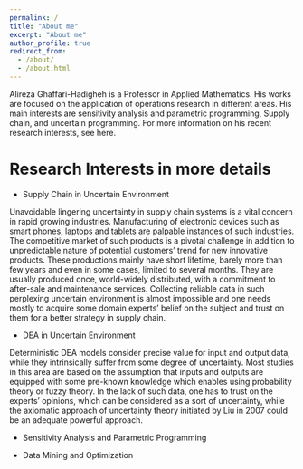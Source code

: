```yaml
---
permalink: /
title: "About me"
excerpt: "About me"
author_profile: true
redirect_from: 
  - /about/
  - /about.html
---
```


Alireza Ghaffari-Hadigheh is a  Professor in Applied Mathematics. His works are focused on the application of operations research in different areas. His main interests are sensitivity analysis and parametric programming, Supply chain, and uncertain programming. For more information on his recent research interests, see here.

Research Interests in more details
======
* Supply Chain in Uncertain Environment

Unavoidable lingering uncertainty in supply chain systems is a vital concern in rapid growing industries. Manufacturing of electronic devices such as smart phones, laptops and tablets are palpable instances of such industries. The competitive market of such products is a pivotal challenge in addition to unpredictable nature of potential customers’ trend for new innovative products. These productions mainly have short lifetime, barely more than few years and even in some cases, limited to several months. They are usually produced once, world-widely distributed, with a commitment to after-sale and maintenance services. Collecting reliable data in such perplexing uncertain environment is almost impossible and one needs mostly to acquire some domain experts’ belief on the subject and trust on them for a better strategy in supply chain.

* DEA in Uncertain Environment

Deterministic DEA models consider precise value for input and output data, while they intrinsically suffer from some degree of uncertainty. Most studies in this area are based on the assumption that inputs and outputs are equipped with some pre-known knowledge which enables using probability theory or fuzzy theory. In the lack of such data, one has to trust on the experts’ opinions, which can be considered as a sort of uncertainty, while the axiomatic approach of uncertainty theory initiated by Liu in 2007 could be an adequate powerful approach.

* Sensitivity Analysis and Parametric Programming

* Data Mining and Optimization
